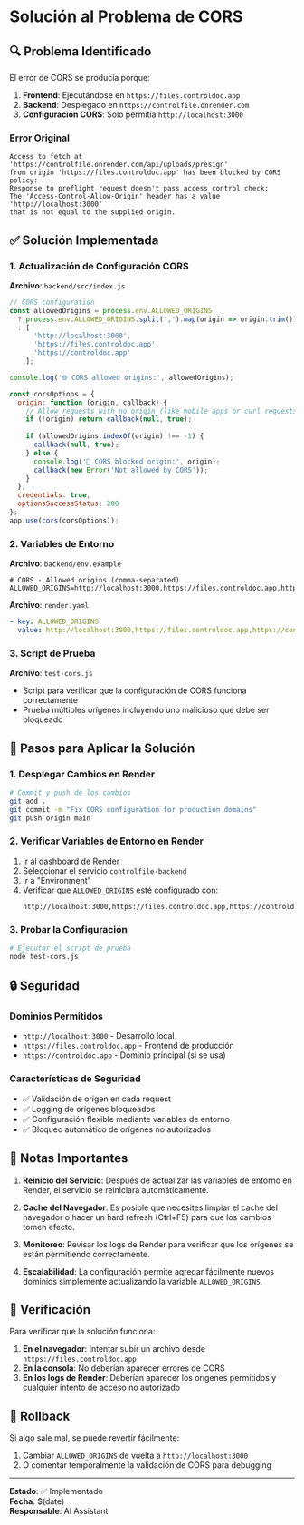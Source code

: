 # Solución al Problema de CORS

## 🔍 Problema Identificado

El error de CORS se producía porque:

1. **Frontend**: Ejecutándose en `https://files.controldoc.app`
2. **Backend**: Desplegado en `https://controlfile.onrender.com`
3. **Configuración CORS**: Solo permitía `http://localhost:3000`

### Error Original
```
Access to fetch at 'https://controlfile.onrender.com/api/uploads/presign' 
from origin 'https://files.controldoc.app' has been blocked by CORS policy: 
Response to preflight request doesn't pass access control check: 
The 'Access-Control-Allow-Origin' header has a value 'http://localhost:3000' 
that is not equal to the supplied origin.
```

## ✅ Solución Implementada

### 1. Actualización de Configuración CORS

**Archivo**: `backend/src/index.js`

```javascript
// CORS configuration
const allowedOrigins = process.env.ALLOWED_ORIGINS 
  ? process.env.ALLOWED_ORIGINS.split(',').map(origin => origin.trim())
  : [
      'http://localhost:3000',
      'https://files.controldoc.app',
      'https://controldoc.app'
    ];

console.log('🌐 CORS allowed origins:', allowedOrigins);

const corsOptions = {
  origin: function (origin, callback) {
    // Allow requests with no origin (like mobile apps or curl requests)
    if (!origin) return callback(null, true);
    
    if (allowedOrigins.indexOf(origin) !== -1) {
      callback(null, true);
    } else {
      console.log('🚫 CORS blocked origin:', origin);
      callback(new Error('Not allowed by CORS'));
    }
  },
  credentials: true,
  optionsSuccessStatus: 200
};
app.use(cors(corsOptions));
```

### 2. Variables de Entorno

**Archivo**: `backend/env.example`
```env
# CORS - Allowed origins (comma-separated)
ALLOWED_ORIGINS=http://localhost:3000,https://files.controldoc.app,https://controldoc.app
```

**Archivo**: `render.yaml`
```yaml
- key: ALLOWED_ORIGINS
  value: http://localhost:3000,https://files.controldoc.app,https://controldoc.app
```

### 3. Script de Prueba

**Archivo**: `test-cors.js`
- Script para verificar que la configuración de CORS funciona correctamente
- Prueba múltiples orígenes incluyendo uno malicioso que debe ser bloqueado

## 🚀 Pasos para Aplicar la Solución

### 1. Desplegar Cambios en Render

```bash
# Commit y push de los cambios
git add .
git commit -m "Fix CORS configuration for production domains"
git push origin main
```

### 2. Verificar Variables de Entorno en Render

1. Ir al dashboard de Render
2. Seleccionar el servicio `controlfile-backend`
3. Ir a "Environment"
4. Verificar que `ALLOWED_ORIGINS` esté configurado con:
   ```
   http://localhost:3000,https://files.controldoc.app,https://controldoc.app
   ```

### 3. Probar la Configuración

```bash
# Ejecutar el script de prueba
node test-cors.js
```

## 🔒 Seguridad

### Dominios Permitidos
- `http://localhost:3000` - Desarrollo local
- `https://files.controldoc.app` - Frontend de producción
- `https://controldoc.app` - Dominio principal (si se usa)

### Características de Seguridad
- ✅ Validación de origen en cada request
- ✅ Logging de orígenes bloqueados
- ✅ Configuración flexible mediante variables de entorno
- ✅ Bloqueo automático de orígenes no autorizados

## 📝 Notas Importantes

1. **Reinicio del Servicio**: Después de actualizar las variables de entorno en Render, el servicio se reiniciará automáticamente.

2. **Cache del Navegador**: Es posible que necesites limpiar el cache del navegador o hacer un hard refresh (Ctrl+F5) para que los cambios tomen efecto.

3. **Monitoreo**: Revisar los logs de Render para verificar que los orígenes se están permitiendo correctamente.

4. **Escalabilidad**: La configuración permite agregar fácilmente nuevos dominios simplemente actualizando la variable `ALLOWED_ORIGINS`.

## 🧪 Verificación

Para verificar que la solución funciona:

1. **En el navegador**: Intentar subir un archivo desde `https://files.controldoc.app`
2. **En la consola**: No deberían aparecer errores de CORS
3. **En los logs de Render**: Deberían aparecer los orígenes permitidos y cualquier intento de acceso no autorizado

## 🔄 Rollback

Si algo sale mal, se puede revertir fácilmente:

1. Cambiar `ALLOWED_ORIGINS` de vuelta a `http://localhost:3000`
2. O comentar temporalmente la validación de CORS para debugging

---

**Estado**: ✅ Implementado  
**Fecha**: $(date)  
**Responsable**: AI Assistant

